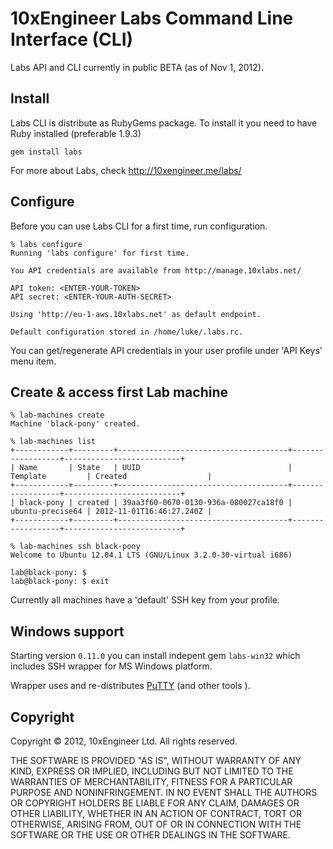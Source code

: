 # 10xEngineer Labs Command Line Interface (CLI)

Labs API and CLI currently in public BETA (as of Nov 1, 2012).

## Install

Labs CLI is distribute as RubyGems package. To install it you need to have Ruby installed (preferable 1.9.3)

	gem install labs

For more about Labs, check http://10xengineer.me/labs/ 

## Configure

Before you can use Labs CLI for a first time, run configuration.

	% labs configure
	Running 'labs configure' for first time.

	You API credentials are available from http://manage.10xlabs.net/

	API token: <ENTER-YOUR-TOKEN>
	API secret: <ENTER-YOUR-AUTH-SECRET>

	Using 'http://eu-1-aws.10xlabs.net' as default endpoint.

	Default configuration stored in /home/luke/.labs.rc.

You can get/regenerate API credentials in your user profile under 'API Keys' menu item.

## Create & access first Lab machine

	% lab-machines create
	Machine 'black-pony' created.

	% lab-machines list
	+------------+---------+--------------------------------------+------------------+--------------------------+
	| Name       | State   | UUID                                 | Template         | Created                  |
	+------------+---------+--------------------------------------+------------------+--------------------------+
	| black-pony | created | 39aa3f60-0670-0130-936a-080027ca18f0 | ubuntu-precise64 | 2012-11-01T16:46:27.240Z |
	+------------+---------+--------------------------------------+------------------+--------------------------+	

	% lab-machines ssh black-pony
	Welcome to Ubuntu 12.04.1 LTS (GNU/Linux 3.2.0-30-virtual i686)

	lab@black-pony: $
	lab@black-pony: $ exit

Currently all machines have a 'default' SSH key from your profile.

## Windows support

Starting version `0.11.0` you can install indepent gem `labs-win32` which includes SSH wrapper for MS Windows platform.

Wrapper uses and re-distributes [PuTTY](http://www.chiark.greenend.org.uk/~sgtatham/putty/download.html) (and other tools ). 

## Copyright 

Copyright © 2012, 10xEngineer Ltd. All rights reserved.

THE SOFTWARE IS PROVIDED "AS IS", WITHOUT WARRANTY OF ANY KIND,
EXPRESS OR IMPLIED, INCLUDING BUT NOT LIMITED TO THE WARRANTIES OF
MERCHANTABILITY, FITNESS FOR A PARTICULAR PURPOSE AND NONINFRINGEMENT.
IN NO EVENT SHALL THE AUTHORS OR COPYRIGHT HOLDERS BE LIABLE FOR ANY
CLAIM, DAMAGES OR OTHER LIABILITY, WHETHER IN AN ACTION OF CONTRACT,
TORT OR OTHERWISE, ARISING FROM, OUT OF OR IN CONNECTION WITH THE
SOFTWARE OR THE USE OR OTHER DEALINGS IN THE SOFTWARE.

